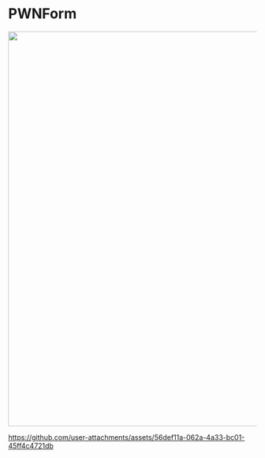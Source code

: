 <h1>PWNForm</h1>
<img src=https://github.com/user-attachments/assets/9fa34937-be16-4743-9a2d-a906e5868b1a onerror=x width=800 />

https://github.com/user-attachments/assets/56def11a-062a-4a33-bc01-45ff4c4721db


